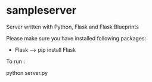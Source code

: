 # sampleserver
Server written with Python, Flask and Flask Blueprints

Please make sure you have installed following packages:

- Flask --> pip install Flask

To run :

python server.py
